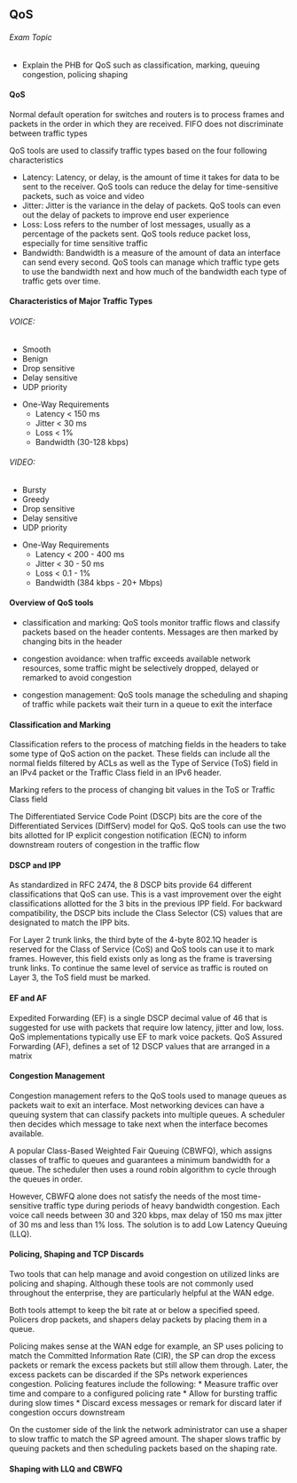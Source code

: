 ## QoS

###### Exam Topic

- Explain the PHB for QoS such as classification, marking, queuing congestion, policing shaping

#### QoS

Normal default operation for switches and routers is to process frames and packets in the order in which they are received. FIFO does not discriminate between traffic types

QoS tools are used to classify traffic types based on the four following characteristics

- Latency: Latency, or delay, is the amount of time it takes for data to be sent to the receiver. QoS tools can reduce the delay for time-sensitive packets, such as voice and video
- Jitter: Jitter is the variance in the delay of packets. QoS tools can even out the delay of packets to improve end user experience
- Loss: Loss refers to the number of lost messages, usually as a percentage of the packets sent. QoS tools reduce packet loss, especially for time sensitive traffic
- Bandwidth: Bandwidth is a measure of the amount of data an interface can send every second. QoS tools can manage which traffic type gets to use the bandwidth next and how much of the bandwidth each type of traffic gets over time. 

#### Characteristics of Major Traffic Types

###### VOICE:
* Smooth
* Benign
* Drop sensitive
* Delay sensitive
* UDP priority

- One-Way Requirements
    * Latency < 150 ms 
    * Jitter  < 30 ms 
    * Loss    < 1% 
    * Bandwidth (30-128 kbps)

###### VIDEO:
* Bursty
* Greedy
* Drop sensitive
* Delay sensitive
* UDP priority

- One-Way Requirements
    * Latency < 200 - 400 ms 
    * Jitter  < 30 - 50 ms 
    * Loss    < 0.1 - 1%
    * Bandwidth (384 kbps - 20+ Mbps)

#### Overview of QoS tools

* classification and marking: QoS tools monitor traffic flows and classify packets based on the header contents. Messages are then marked by changing bits in the header

* congestion avoidance: when traffic exceeds available network resources, some traffic might be selectively dropped, delayed or remarked to avoid congestion 

* congestion management: QoS tools manage the scheduling and shaping of traffic while packets wait their turn in a queue to exit the interface  

#### Classification and Marking

Classification refers to the process of matching fields in the headers to take some type of QoS action on the packet. These fields can include all the normal fields filtered by ACLs as well as the Type of Service (ToS) field in an IPv4 packet or the Traffic Class field in an IPv6 header.

Marking refers to  the process of changing bit values in the ToS or Traffic Class field

The Differentiated Service Code Point (DSCP) bits are the core of the Differentiated Services (DiffServ) model for QoS. QoS tools can use the two bits allotted for IP explicit congestion notification (ECN) to inform downstream routers of congestion in the traffic flow 

#### DSCP and IPP

As standardized in RFC 2474, the 8 DSCP bits provide 64 different classifications that QoS can use. This is a vast improvement over the eight classifications allotted for the 3 bits in the previous IPP field. For backward compatibility, the DSCP bits include the Class Selector (CS) values that are designated to match the IPP bits.

For Layer 2 trunk links, the third byte of the 4-byte 802.1Q header is reserved for the Class of Service (CoS) and QoS tools can use it to mark frames. However, this field exists only as long as the frame is traversing trunk links. To continue the same level of service as traffic is routed on Layer 3, the ToS field must be marked. 

#### EF and AF 

Expedited Forwarding (EF) is a single DSCP decimal value of 46 that is suggested for use with packets that require low latency, jitter and low, loss. QoS implementations typically use EF to mark voice packets. QoS
Assured Forwarding (AF), defines a set of 12 DSCP values that are arranged in a matrix

#### Congestion Management

Congestion management refers to the QoS tools used to manage queues as packets wait to exit an interface. Most networking devices can have a queuing system that can classify packets into multiple queues. A scheduler then decides which message to take next when the interface becomes available.

A popular Class-Based Weighted Fair Queuing (CBWFQ), which assigns classes of traffic to queues and guarantees a minimum bandwidth for a queue. The scheduler then uses a round robin algorithm to cycle through the queues in order. 

However, CBWFQ alone does not satisfy the needs of the most time-sensitive traffic type during periods of heavy bandwidth congestion. Each voice call needs between 30 and 320 kbps, max delay of 150 ms max jitter of 30 ms and less than 1% loss. The solution is to add Low Latency Queuing (LLQ). 

#### Policing, Shaping and TCP Discards

Two tools that can help manage and avoid congestion on utilized links are policing and shaping. Although these tools are not commonly used throughout the enterprise, they are particularly helpful at the WAN edge.

Both tools attempt to keep the bit rate at or below a specified speed. Policers drop packets, and shapers delay packets by placing them in a queue.

Policing makes sense at the WAN edge for example, an SP uses policing to match the Committed Information Rate (CIR), the SP can drop the excess packets or remark the excess packets but still allow them through. Later, the excess packets can be discarded if the SPs network experiences congestion. Policing features include the following:
    * Measure traffic over time and compare to a configured policing rate 
    * Allow for bursting traffic during slow times 
    * Discard excess messages or remark for discard later if congestion occurs downstream

On the customer side of the link the network administrator can use a shaper to slow traffic to match the SP agreed amount. The shaper slows traffic by queuing packets and then scheduling packets based on the shaping rate.

#### Shaping with LLQ and CBWFQ